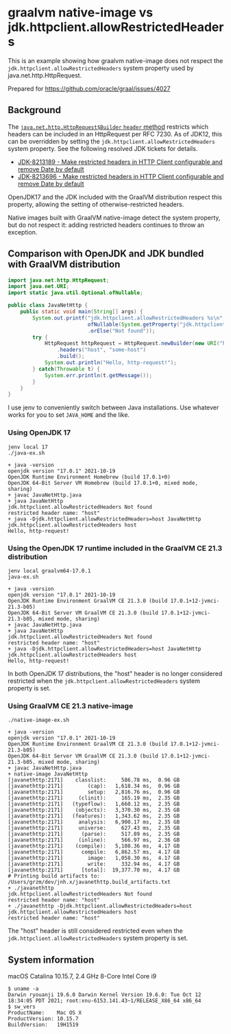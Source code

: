 # graalvm native-image vs jdk.httpclient.allowRestrictedHeaders

This is an example showing how graalvm native-image does not respect
the `jdk.httpclient.allowRestrictedHeaders` system property used by
java.net.http.HttpRequest.

Prepared for https://github.com/oracle/graal/issues/4027

## Background

The [`java.net.http.HttpRequest$Builder` `header`
method][header-method] restricts which headers can be included in an
HttpRequest per RFC 7230. As of JDK12, this can be overridden by
setting the `jdk.httpclient.allowRestrictedHeaders` system
property. See the following resolved JDK tickets for details.

* [JDK-8213189 - Make restricted headers in HTTP Client configurable and remove Date by default](https://bugs.openjdk.java.net/browse/JDK-8213189)
* [JDK-8213696 - Make restricted headers in HTTP Client configurable and remove Date by default](https://bugs.openjdk.java.net/browse/JDK-8213696)

OpenJDK17 and the JDK included with the GraalVM distribution
respect this property, allowing the setting of otherwise-restricted
headers.

[header-method]: https://docs.oracle.com/en/java/javase/11/docs/api/java.net.http/java/net/http/HttpRequest.Builder.html#header(java.lang.String,java.lang.String)

 Native images built with GraalVM native-image detect the system
 property, but do not respect it: adding restricted headers continues
 to throw an exception.

## Comparison with OpenJDK and JDK bundled with GraalVM distribution

```java
import java.net.http.HttpRequest;
import java.net.URI;
import static java.util.Optional.ofNullable;

public class JavaNetHttp {
    public static void main(String[] args) {
        System.out.printf("jdk.httpclient.allowRestrictedHeaders %s\n",
                          ofNullable(System.getProperty("jdk.httpclient.allowRestrictedHeaders"))
                          .orElse("Not found"));
        try {
            HttpRequest httpRequest = HttpRequest.newBuilder(new URI("https://www.graalvm.org"))
                .headers("host", "some-host")
                .build();
            System.out.println("Hello, http-request!");
        } catch(Throwable t) {
            System.err.println(t.getMessage());
        }
    }
}
```

I use jenv to conveniently switch between Java installations. Use
whatever works for you to set `JAVA_HOME` and the like.

### Using OpenJDK 17

```shell
jenv local 17
./java-ex.sh 
```
```
+ java -version
openjdk version "17.0.1" 2021-10-19
OpenJDK Runtime Environment Homebrew (build 17.0.1+0)
OpenJDK 64-Bit Server VM Homebrew (build 17.0.1+0, mixed mode, sharing)
+ javac JavaNetHttp.java
+ java JavaNetHttp
jdk.httpclient.allowRestrictedHeaders Not found
restricted header name: "host"
+ java -Djdk.httpclient.allowRestrictedHeaders=host JavaNetHttp
jdk.httpclient.allowRestrictedHeaders host
Hello, http-request!
```

### Using the OpenJDK 17 runtime included in the GraalVM CE 21.3 distribution

```shell
jenv local graalvm64-17.0.1
java-ex.sh
```
```
+ java -version
openjdk version "17.0.1" 2021-10-19
OpenJDK Runtime Environment GraalVM CE 21.3.0 (build 17.0.1+12-jvmci-21.3-b05)
OpenJDK 64-Bit Server VM GraalVM CE 21.3.0 (build 17.0.1+12-jvmci-21.3-b05, mixed mode, sharing)
+ javac JavaNetHttp.java
+ java JavaNetHttp
jdk.httpclient.allowRestrictedHeaders Not found
restricted header name: "host"
+ java -Djdk.httpclient.allowRestrictedHeaders=host JavaNetHttp
jdk.httpclient.allowRestrictedHeaders host
Hello, http-request!
```

In both OpenJDK 17 distributions, the "host" header is no longer considered restricted when the `jdk.httpclient.allowRestrictedHeaders` system property is set.


### Using GraalVM CE 21.3 native-image

```
./native-image-ex.sh
```

```
+ java -version
openjdk version "17.0.1" 2021-10-19
OpenJDK Runtime Environment GraalVM CE 21.3.0 (build 17.0.1+12-jvmci-21.3-b05)
OpenJDK 64-Bit Server VM GraalVM CE 21.3.0 (build 17.0.1+12-jvmci-21.3-b05, mixed mode, sharing)
+ javac JavaNetHttp.java
+ native-image JavaNetHttp
[javanethttp:2171]    classlist:     586.78 ms,  0.96 GB
[javanethttp:2171]        (cap):   1,618.34 ms,  0.96 GB
[javanethttp:2171]        setup:   2,816.76 ms,  0.96 GB
[javanethttp:2171]     (clinit):     165.19 ms,  2.35 GB
[javanethttp:2171]   (typeflow):   1,660.12 ms,  2.35 GB
[javanethttp:2171]    (objects):   3,370.30 ms,  2.35 GB
[javanethttp:2171]   (features):   1,343.62 ms,  2.35 GB
[javanethttp:2171]     analysis:   6,900.17 ms,  2.35 GB
[javanethttp:2171]     universe:     627.43 ms,  2.35 GB
[javanethttp:2171]      (parse):     517.89 ms,  2.35 GB
[javanethttp:2171]     (inline):     566.97 ms,  2.36 GB
[javanethttp:2171]    (compile):   5,108.36 ms,  4.17 GB
[javanethttp:2171]      compile:   6,862.57 ms,  4.17 GB
[javanethttp:2171]        image:   1,058.30 ms,  4.17 GB
[javanethttp:2171]        write:     332.94 ms,  4.17 GB
[javanethttp:2171]      [total]:  19,377.70 ms,  4.17 GB
# Printing build artifacts to: /Users/grzm/dev/jnh.x/javanethttp.build_artifacts.txt
+ ./javanethttp
jdk.httpclient.allowRestrictedHeaders Not found
restricted header name: "host"
+ ./javanethttp -Djdk.httpclient.allowRestrictedHeaders=host
jdk.httpclient.allowRestrictedHeaders host
restricted header name: "host"
```

The "host" header is still considered restricted even when the `jdk.httpclient.allowRestrictedHeaders` system property is set.


## System information

macOS Catalina 10.15.7, 2.4 GHz 8-Core Intel Core i9

```
$ uname -a
Darwin ryouanji 19.6.0 Darwin Kernel Version 19.6.0: Tue Oct 12 18:34:05 PDT 2021; root:xnu-6153.141.43~1/RELEASE_X86_64 x86_64
$ sw_vers
ProductName:	Mac OS X
ProductVersion:	10.15.7
BuildVersion:	19H1519
```
